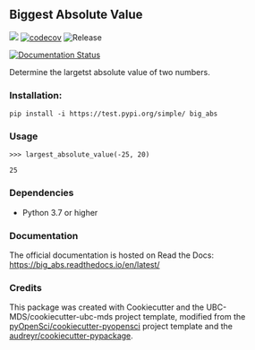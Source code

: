 ## Biggest Absolute Value 

![](https://github.com/ttimbers/big_abs/workflows/build/badge.svg) [![codecov](https://codecov.io/gh/ttimbers/big_abs/branch/master/graph/badge.svg)](https://codecov.io/gh/ttimbers/big_abs) ![Release](https://github.com/ttimbers/big_abs/workflows/Release/badge.svg)

[![Documentation Status](https://readthedocs.org/projects/big_abs/badge/?version=latest)](https://big_abs.readthedocs.io/en/latest/?badge=latest)

Determine the largetst absolute value of two numbers.

### Installation:

```
pip install -i https://test.pypi.org/simple/ big_abs
```

### Usage

```
>>> largest_absolute_value(-25, 20)
```

```
25
```

### Dependencies
- Python 3.7 or higher

### Documentation
The official documentation is hosted on Read the Docs: <https://big_abs.readthedocs.io/en/latest/>

### Credits
This package was created with Cookiecutter and the UBC-MDS/cookiecutter-ubc-mds project template, modified from the [pyOpenSci/cookiecutter-pyopensci](https://github.com/pyOpenSci/cookiecutter-pyopensci) project template and the [audreyr/cookiecutter-pypackage](https://github.com/audreyr/cookiecutter-pypackage).
